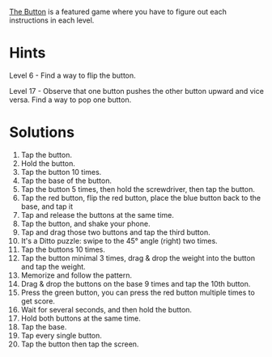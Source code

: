 [The Button](https://fancade.page.link/JmpY) is a featured game where you have to figure out each instructions in each level.

# Hints

Level 6 - Find a way to flip the button.

Level 17 - Observe that one button pushes the other button upward and vice versa. Find a way to pop one button.

# Solutions

1. Tap the button.
2. Hold the button.
3. Tap the button 10 times.
4. Tap the base of the button.
5. Tap the button 5 times, then hold the screwdriver, then tap the button.
6. Tap the red button, flip the red button, place the blue button back to the base, and tap it
7. Tap and release the buttons at the same time.
8. Tap the button, and shake your phone.
9. Tap and drag those two buttons and tap the third button.
10. It's a Ditto puzzle: swipe to the 45° angle (right) two times.
11. Tap the buttons 10 times.
12. Tap the button minimal 3 times, drag & drop the weight into the button and tap the weight.
13. Memorize and follow the pattern.
14. Drag & drop the buttons on the base 9 times and tap the 10th button.
15. Press the green button, you can press the red button multiple times to get score.
16. Wait for several seconds, and then hold the button.
17. Hold both buttons at the same time.
18. Tap the base.
19. Tap every single button.
20. Tap the button then tap the screen.